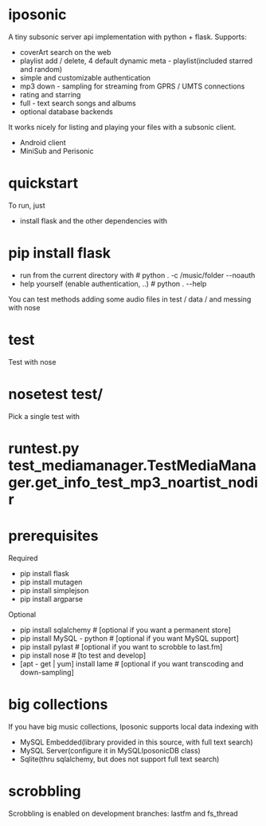 iposonic
========

A tiny subsonic server api implementation with python + flask.
Supports:
* coverArt search on the web
* playlist add / delete, 4 default dynamic meta - playlist(included starred and random)
* simple and customizable authentication
* mp3 down - sampling for streaming from GPRS / UMTS connections
* rating and starring
* full - text search songs and albums
* optional database backends

It works nicely for listing and playing your files with a subsonic client.
* Android client
* MiniSub and Perisonic

quickstart
==========
To run, just
* install flask and the other dependencies with
# pip install flask
* run from the current directory with
           # python . -c /music/folder --noauth
* help yourself (enable authentication, ..)
           # python . --help


You can test methods adding some audio files in test / data / and messing with nose


test
====
Test with nose
# nosetest test/

Pick a single test with
# runtest.py test_mediamanager.TestMediaManager.get_info_test_mp3_noartist_nodir


prerequisites
============
Required
* pip install flask
* pip install mutagen
* pip install simplejson
* pip install argparse

Optional
* pip install sqlalchemy       # [optional if you want a permanent store]
* pip install MySQL - python     # [optional if you want MySQL support]
* pip install pylast             # [optional if you want to scrobble to last.fm]
* pip install nose             # [to test and develop]
* [apt - get | yum] install lame   # [optional if you want transcoding and down-sampling]

big collections
===============

If you have big music collections, Iposonic supports local data indexing with
* MySQL Embedded(library provided in this source, with full text search)
* MySQL Server(configure it in MySQLIposonicDB class)
* Sqlite(thru sqlalchemy, but does not support full text search)

scrobbling
==========

Scrobbling is enabled on development branches: lastfm and fs_thread

